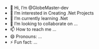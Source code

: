 - 👋 Hi, I’m @GlobeMaster-dev
- 👀 I’m interested in Creating .Net Projects
- 🌱 I’m currently learning .Net
- 💞️ I’m looking to collaborate on ...
- 📫 How to reach me ...
- 😄 Pronouns: ...
- ⚡ Fun fact: ...

<!---
GlobeMaster-dev/GlobeMaster-dev is a ✨ special ✨ repository because its `README.md` (this file) appears on your GitHub profile.
You can click the Preview link to take a look at your changes.
--->
